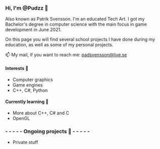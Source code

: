 ### Hi, I'm @Pudzz 👋 
Also known as Patrik Svensson. I'm an educated Tech Art. I got my Bachelor's degree in computer science with the main focus in game development in June 2021. 

On this page you will find several school projects I have done during my education, as well as some of my personal projects.

📫 My mail, if you want to reach me: padsvensson@live.se

####  Interests 👀
- Computer graphics
- Game engines
- C++, C#, Python

#### Currently learning 🌱 
- More about C++, C# and C
- OpenGL

 ### - - - - - Ongoing projects 🔧 - - - - -
- Private stuff

<!---
Pudzz/Pudzz is a ✨ special ✨ repository because its `README.md` (this file) appears on your GitHub profile.
You can click the Preview link to take a look at your changes.
--->
